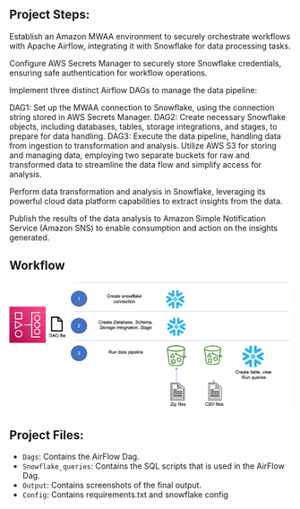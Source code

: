 
## Project Steps:

Establish an Amazon MWAA environment to securely orchestrate workflows with Apache Airflow, integrating it with Snowflake for data processing tasks.

Configure AWS Secrets Manager to securely store Snowflake credentials, ensuring safe authentication for workflow operations.

Implement three distinct Airflow DAGs to manage the data pipeline:

DAG1: Set up the MWAA connection to Snowflake, using the connection string stored in AWS Secrets Manager.
DAG2: Create necessary Snowflake objects, including databases, tables, storage integrations, and stages, to prepare for data handling.
DAG3: Execute the data pipeline, handling data from ingestion to transformation and analysis.
Utilize AWS S3 for storing and managing data, employing two separate buckets for raw and transformed data to streamline the data flow and simplify access for analysis.

Perform data transformation and analysis in Snowflake, leveraging its powerful cloud data platform capabilities to extract insights from the data.

Publish the results of the data analysis to Amazon Simple Notification Service (Amazon SNS) to enable consumption and action on the insights generated.

## Workflow

![Overview](./overview_solution.png)

## Project Files:

- ```Dags```: Contains the AirFlow Dag.
- ```Snowflake_queries```: Contains the SQL scripts that is used in the  AirFlow Dag.
- ```Output```: Contains screenshots of the final output. 
- ```Config```: Contains requirements.txt and snowflake config